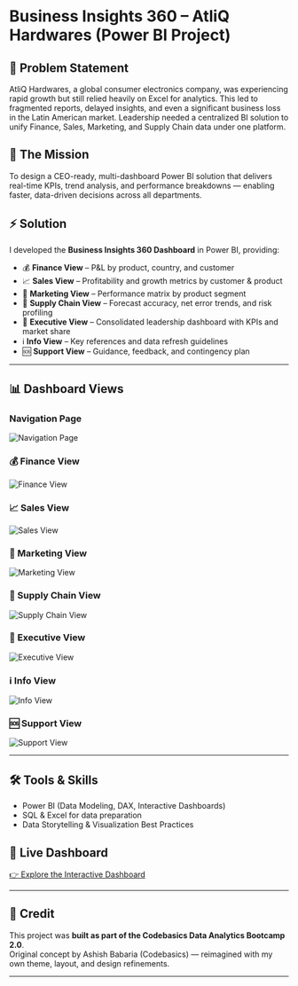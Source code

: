 # Business Insights 360 – AtliQ Hardwares (Power BI Project)

## 📌 Problem Statement
AtliQ Hardwares, a global consumer electronics company, was experiencing rapid growth but still relied heavily on Excel for analytics. This led to fragmented reports, delayed insights, and even a significant business loss in the Latin American market. Leadership needed a centralized BI solution to unify Finance, Sales, Marketing, and Supply Chain data under one platform.

## 🎯 The Mission
To design a CEO-ready, multi-dashboard Power BI solution that delivers real-time KPIs, trend analysis, and performance breakdowns — enabling faster, data-driven decisions across all departments.

## ⚡ Solution
I developed the **Business Insights 360 Dashboard** in Power BI, providing:
- 💰 **Finance View** – P&L by product, country, and customer  
- 📈 **Sales View** – Profitability and growth metrics by customer & product  
- 🎯 **Marketing View** – Performance matrix by product segment  
- 🚚 **Supply Chain View** – Forecast accuracy, net error trends, and risk profiling  
- 🧠 **Executive View** – Consolidated leadership dashboard with KPIs and market share  
- ℹ️ **Info View** – Key references and data refresh guidelines  
- 🆘 **Support View** – Guidance, feedback, and contingency plan  

---

## 📊 Dashboard Views

### Navigation Page
![Navigation Page](navigation_page.png)

### 💰 Finance View
![Finance View](finance_view.png)

### 📈 Sales View
![Sales View](sales_view.png)

### 🎯 Marketing View
![Marketing View](marketing_view.png)

### 🚚 Supply Chain View
![Supply Chain View](supply_chain_view.png)

### 🧠 Executive View
![Executive View](executive_view.png)

### ℹ️ Info View
![Info View](info_view.png)

### 🆘 Support View
![Support View](support_view.png)

---

## 🛠 Tools & Skills
- Power BI (Data Modeling, DAX, Interactive Dashboards)  
- SQL & Excel for data preparation  
- Data Storytelling & Visualization Best Practices  

## 🔗 Live Dashboard
[👉 Explore the Interactive Dashboard](https://app.powerbi.com/links/f2tzQ3MTpD?ctid=c6e549b3-5f45-4032-aae9-d4244dc5b2c4&pbi_source=linkShare&bookmarkGuid=a2a3f492-f701-46f1-93db-ad51c2779ba2)

---

## 🙌 Credit
This project was **built as part of the Codebasics Data Analytics Bootcamp 2.0**.  
Original concept by Ashish Babaria (Codebasics) — reimagined with my own theme, layout, and design refinements.

---
